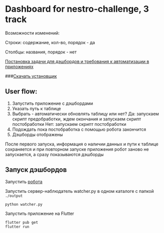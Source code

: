 # Dashboard for nestro-challenge, 3 track

Возможности изменений:

Строки: содержание, кол-во, порядок - да 

Столбцы: названия, порядок - нет

[Постановка задачи для дэшбордов и требования к автоматизации в приложениях](https://autumn-athlete-fea.notion.site/b0f7889d5f774bfea0f683e0ef71b654?pvs=4)

###[Скачать установщик](https://github.com/alexeynau/flutter-dashboard/releases/tag/v0.0.2)
## User flow:
1) Запустить приложение с дэшбордами
2) Указать путь к таблице
3) Выбрать - автоматически обновлять таблицу или нет?
Да: запускаем скрипт предобработки, ждем окончания и запускаем скрипт постобработки 
Нет: запускаем скрипт постобработки
4) Подождать пока постобработка с помощью робота закончится
5) Дэшборды отображены

После первого запуска, информация о наличии данных и пути к таблице сохраняется и при повторном запуске приложения робот заново не запускается, а сразу показываются дэшборды

## Запуск дэшбордов

Запустить [робота](https://github.com/alexeynau/flutter-dashboard)

Запустить сервер-наблюдатель watcher.py в одном каталоге с папкой `./output` 

```console
python watcher.py
```

Запустить приложение на Flutter
```console
flutter pub get
flutter run
```

